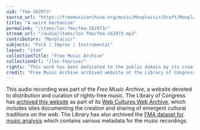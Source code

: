```yaml
---
uid: "fma-162973"
source_url: "https://freemusicarchive.org/music/Monplaisir/Draft/Monplaisir_-_Draft_-_04_A_weird_mechanism"
title: "A weird mechanism"
permalink: "/items/loc-fma/fma-162973/"
stream_url: "/audio/items/loc-fma/fma-162973.mp3"
contributors: "Monplaisir"
subjects: "Folk | Improv | Instrumental"
layout: "item"
collectionTitle: "Free Music Archive"
collectionUrl: "/loc-fma/use/"
rights: "This work has been dedicated to the public domain by its creator, thus is free to use and reuse without restriction. You can copy, modify, distribute and perform the work, even for commercial purposes, all without asking permission. Attribution is recommended but not required."
credit: "Free Music Archive archived website at the Library of Congress, Web Archives Division."
---
```


This audio recording was part of the _Free Music Archive_, a website devoted to distribution and curation of rights-free music. The Library of Congress has [archived this website](https://www.loc.gov/item/lcwaN0026492/) as part of its [Web Cultures Web Archive](https://www.loc.gov/collections/web-cultures-web-archive/about-this-collection/), which includes sites documenting the creation and sharing of emergent cultural traditions on the web. The Library has also archived the [FMA dataset for music analysis](https://catalog.loc.gov/vwebv/search?searchCode=LCCN&searchArg=2018655052&searchType=1&permalink=y) which contains various metadata for the music recordings.
